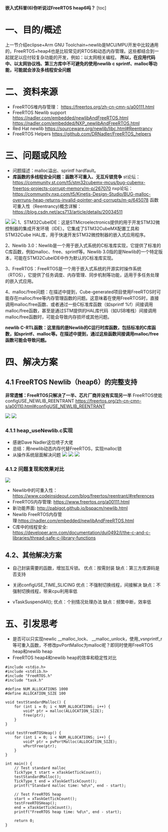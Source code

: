 **嵌入式科普(6)你听说过FreeRTOS heap6吗？**
[toc]
# 一、目的/概述
上一节介绍eclipse+Arm GNU Toolchain+newlib是MCU/MPU开发中比较通用的，FreeRTOS+heap4也是比较常见的RTOS和动态内存管理。这些都结合到一起就足以应付较复杂功能的开发，例如：以太网相关编程。
**所以，在应用代码中、以太网协议栈、第三方库中不可避免的使用newlib c sprintf、malloc等功能，可能就会涉及多线程安全问题**

# 二、资料来源
- FreeRTOS堆内存管理：
https://freertos.org/zh-cn-cmn-s/a00111.html
- FreeRTOS Newlib support
https://nadler.com/embedded/newlibAndFreeRTOS.html
https://nadler.com/embedded/NXP_newlibAndFreeRTOS.html
- Red Hat newlib
https://sourceware.org/newlib/libc.html#Reentrancy
- FreeRTOS Helpers
https://github.com/DRNadler/FreeRTOS_helpers

# 三、问题或风险
- 问题描述：malloc溢出、sprintf hardfault。
- **库函数的多线程安全问题：函数不可重入、无互斥锁竞争**
st论坛：
https://community.st.com/t5/stm32cubemx-mcus/bug-cubemx-freertos-projects-corrupt-memory/m-p/267070
nxp论坛：
https://community.nxp.com/t5/Kinetis-Design-Studio/BUG-malloc-overruns-heap-returns-invalid-pointer-and-corrupts/m-p/645078
函数可重入性（Reentrancy)概念详解：
https://blog.csdn.net/acs713/article/details/20034511

![](./images/stm.png)
![](./images/nxp.png)
1、STM32CubeIDE：这是STMicroelectronics提供的用于开发STM32微控制器的集成开发环境（IDE）。它集成了STM32CubeMX配置工具和STM32Cube HAL库，用于快速开发STM32微控制器的嵌入式应用程序。

2、Newlib 3.0：Newlib是一个用于嵌入式系统的C标准库实现，它提供了标准的C库函数，例如malloc、free、sprintf等。Newlib 3.0指的是Newlib的一个特定版本，可能在STM32CubeIDE中作为默认的C标准库实现。

3、FreeRTOS：FreeRTOS是一个用于嵌入式系统的开源实时操作系统（RTOS），它提供了任务调度、内存管理、同步机制等功能，适用于多任务处理的嵌入式应用。

4、malloc/free问题：在描述中提到，Cube-generated项目使用FreeRTOS时可能存在malloc/free等内存管理函数的问题。这意味着在使用FreeRTOS时，直接调用malloc/free函数、或者通过一些C标准库函数（如sprintf %f）间接调用malloc/free函数，甚至是通过STM提供的HAL库代码（如USB堆栈）间接调用malloc/free函数时，可能会导致内存损坏或其他问题。

**newlib C-RTL函数：这里指的是Newlib的C运行时库函数，包括标准的C库函数，如sprintf、malloc等。在描述中提到，通过这些函数间接调用malloc/free函数可能会导致问题。**

# 四、解决方案
## 4.1 FreeRTOS Newlib（heap6）的完整支持
**非常遗憾：FreeRTOS只解决了一半、芯片厂商并没有实现另一半**
FreeRTOS使能configUSE_NEWLIB_REENTRANT
https://freertos.org/zh-cn-cmn-s/a00110.html#configUSE_NEWLIB_REENTRANT

![](./images/heap4.png)
![](./images/configUSE_NEWLIB_REENTRANT.png)
### 4.1.1 heap_useNewlib.c实现
- 感谢Dave Nadler这位喷子大佬
- 总结：用newlib动态内存代替FreeRTOS，实现malloc锁
- 从操作系统层面解决问题
![](./images/newlibAndFreeRTOS.png)
![](./images/FreeRTOS_helpers.png)
![](./images/DRNadler.png)

### 4.1.2 问题复现和效果对比
![](./images/F411.png)
- Newlib中的可重入性：
https://www.codeinsideout.com/blog/freertos/reentrant/#references
- FreeRTOS内存管理:
https://www.freertos.org/a00111.html
- 新功能界面:
http://pabigot.github.io/bspacm/newlib.html
- Newlib FreeRTOS内存管理:https://nadler.com/embedded/newlibAndFreeRTOS.html
- C库中的线程安全:
https://developer.arm.com/documentation/dui0492/I/the-c-and-c-libraries/thread-safe-c-library-functions

## 4.2、其他解决方案
- 自己封装需要的函数，增加互斥锁。
优点：按需封装
缺点：第三方库源码是否支持

- 关闭configUSE_TIME_SLICING
优点：不强制切换线程，间接解决
缺点：不强制切换线程，带来cpu利用率低

- vTaskSuspendAll();
优点：个别情况处理办法
缺点：频繁中断，效率低


# 五、引发思考
- 是否可以只实现newlic __malloc_lock、 __malloc_unlock，使用_vsnprintf_r等可重入函数，不修改pvPortMalloc为malloc呢？即同时使用FreeRTOS heap和newlib heap
- FreeRTOS heap4和newlib heap的效率和稳定性对比
```
#include <stdio.h>
#include <stdlib.h>
#include "FreeRTOS.h"
#include "task.h"

#define NUM_ALLOCATIONS 1000
#define ALLOCATION_SIZE 100

void testStandardMalloc() {
    for (int i = 0; i < NUM_ALLOCATIONS; i++) {
        void* ptr = malloc(ALLOCATION_SIZE);
        free(ptr);
    }
}

void testFreeRTOSHeap() {
    for (int i = 0; i < NUM_ALLOCATIONS; i++) {
        void* ptr = pvPortMalloc(ALLOCATION_SIZE);
        vPortFree(ptr);
    }
}

int main() {
    // Test standard malloc
    TickType_t start = xTaskGetTickCount();
    testStandardMalloc();
    TickType_t end = xTaskGetTickCount();
    printf("Standard malloc time: %d\n", end - start);

    // Test FreeRTOS heap
    start = xTaskGetTickCount();
    testFreeRTOSHeap();
    end = xTaskGetTickCount();
    printf("FreeRTOS heap time: %d\n", end - start);

    return 0;
}
```